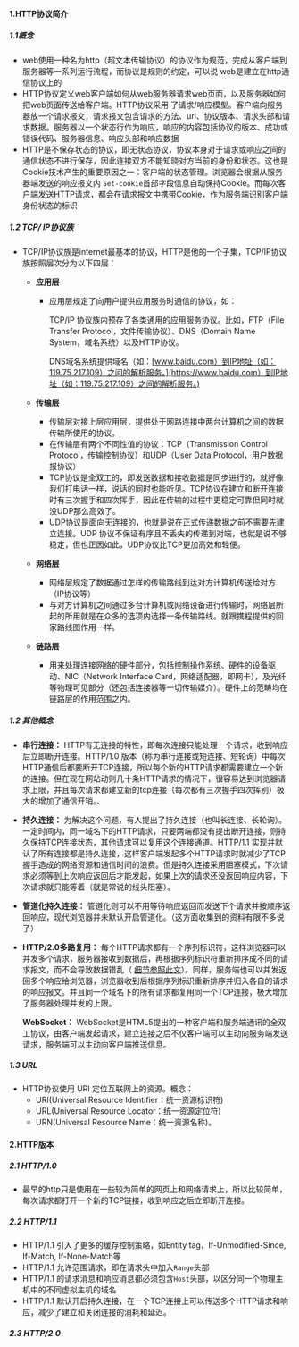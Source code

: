 #### 1.HTTP协议简介

##### 1.1概念

- web使用一种名为http（超文本传输协议）的协议作为规范，完成从客户端到服务器等一系列运行流程，而协议是规则的约定，可以说 web是建立在http通信协议上的
- HTTP协议定义web客户端如何从web服务器请求web页面，以及服务器如何把web页面传送给客户端。HTTP协议采用 了请求/响应模型。客户端向服务器放一个请求报文，请求报文包含请求的方法、url、协议版本、请求头部和请求数据。服务器以一个状态行作为响应，响应的内容包括协议的版本、成功或错误代码、服务器信息、响应头部和响应数据
- HTTP是不保存状态的协议，即无状态协议，协议本身对于请求或响应之间的通信状态不进行保存，因此连接双方不能知晓对方当前的身份和状态。这也是Cookie技术产生的重要原因之一：客户端的状态管理。浏览器会根据从服务器端发送的响应报文内 `Set-cookie`首部字段信息自动保持Cookie。而每次客户端发送HTTP请求，都会在请求报文中携带Cookie，作为服务端识别客户端身份状态的标识

##### 1.2 TCP/ IP协议族

- TCP/IP协议族是internet最基本的协议，HTTP是他的一个子集，TCP/IP协议族按照层次分为以下四层：

  - **应用层**

    - 应用层规定了向用户提供应用服务时通信的协议，如：

      TCP/IP 协议族内预存了各类通用的应用服务协议。比如，FTP（File Transfer Protocol，文件传输协议）、DNS（Domain Name System，域名系统）以及HTTP协议。

      DNS域名系统提供域名（如：[www.baidu.com）到IP地址（如：119.75.217.109）之间的解析服务。](https://www.baidu.com）到IP地址（如：119.75.217.109）之间的解析服务。)
      
    
  - **传输层**

    - 传输层对接上层应用层，提供处于网路连接中两台计算机之间的数据传输所使用的协议。
    - 在传输层有两个不同性值的协议：TCP（Transmission Control Protocol，传输控制协议）和UDP（User Data Protocol，用户数据报协议）
    - TCP协议是全双工的，即发送数据和接收数据是同步进行的，就好像我们打电话一样，说话的同时也能听见。TCP协议在建立和断开连接时有三次握手和四次挥手，因此在传输的过程中更稳定可靠但同时就没UDP那么高效了。
    - UDP协议是面向无连接的，也就是说在正式传递数据之前不需要先建立连接。UDP 协议不保证有序且不丢失的传递到对端，也就是说不够稳定，但也正因如此，UDP协议比TCP更加高效和轻便。

  - **网络层**

    - 网络层规定了数据通过怎样的传输路线到达对方计算机传送给对方（IP协议等）
    - 与对方计算机之间通过多台计算机或网络设备进行传输时，网络层所起的所用就是在众多的选项内选择一条传输路线。就跟携程提供的回家路线图作用一样。

  - **链路层**

    - 用来处理连接网络的硬件部分，包括控制操作系统、硬件的设备驱动、NIC（Network Interface Card，网络适配器，即网卡），及光纤等物理可见部分（还包括连接器等一切传输媒介）。硬件上的范畴均在链路层的作用范围之内。

##### 1.2 其他概念

- **串行连接：** HTTP有无连接的特性，即每次连接只能处理一个请求，收到响应后立即断开连接。HTTP/1.0 版本（称为串行连接或短连接、短轮询）中每次HTTP通信后都要断开TCP连接，所以每个新的HTTP请求都需要建立一个新的连接。但在现在网站动则几十条HTTP请求的情况下，很容易达到浏览器请求上限，并且每次请求都建立新的tcp连接（每次都有三次握手四次挥别）极大的增加了通信开销。、

- **持久连接：** 为解决这个问题，有人提出了持久连接（也叫长连接、长轮询）。一定时间内，同一域名下的HTTP请求，只要两端都没有提出断开连接，则持久保持TCP连接状态，其他请求可以复用这个连接通道。HTTP/1.1 实现并默认了所有连接都是持久连接，这样客户端发起多个HTTP请求时就减少了TCP握手造成的网络资源和通信时间的浪费。但是持久连接采用阻塞模式，下次请求必须等到上次响应返回后才能发起，如果上次的请求还没返回响应内容，下次请求就只能等着（就是常说的线头阻塞）。

- **管道化持久连接：** 管道化则可以不用等待响应返回而发送下个请求并按顺序返回响应，现代浏览器并未默认开启管道化。（这方面收集到的资料有限不多说了）

- **HTTP/2.0多路复用：** 每个HTTP请求都有一个序列标识符，这样浏览器可以并发多个请求，服务器接收到数据后，再根据序列标识符重新排序成不同的请求报文，而不会导致数据错乱（ [细节参照此文](https://segmentfault.com/q/1010000005167289)）。同样，服务端也可以并发返回多个响应给浏览器，浏览器收到后根据序列标识重新排序并归入各自的请求的响应报文。并且同一个域名下的所有请求都复用同一个TCP连接，极大增加了服务器处理并发的上限。

  **WebSocket：** WebSocket是HTML5提出的一种客户端和服务端通讯的全双工协议，由客户端发起请求，建立连接之后不仅客户端可以主动向服务端发送请求，服务端可以主动向客户端推送信息。

##### 1.3 **URL**

- HTTP协议使用 URI 定位互联网上的资源。概念：
  - URI(Universal Resource Identifier：统一资源标识符)
  - URL(Universal Resource Locator：统一资源定位符)
  - URN(Universal Resource Name：统一资源名称)。

#### 2.HTTP版本

##### 2.1 HTTP/1.0

- 最早的http只是使用在一些较为简单的网页上和网络请求上，所以比较简单，每次请求都打开一个新的TCP链接，收到响应之后立即断开连接。

##### 2.2 HTTP/1.1

- HTTP/1.1 引入了更多的缓存控制策略，如Entity tag，If-Unmodified-Since, If-Match, If-None-Match等
- HTTP/1.1 允许范围请求，即在请求头中加入`Range`头部
- HTTP/1.1 的请求消息和响应消息都必须包含`Host`头部，以区分同一个物理主机中的不同虚拟主机的域名
- HTTP/1.1 默认开启持久连接，在一个TCP连接上可以传送多个HTTP请求和响应，减少了建立和关闭连接的消耗和延迟。

##### 2.3 HTTP/2.0




​      

​    